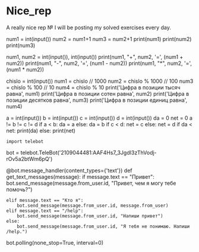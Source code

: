 # Nice_rep
A really nice rep
№ I will be posting my solved exercises every day.

num1 = int(input())
num2 = num1+1
num3 = num2+1
print(num1)
print(num2)
print(num3)



num1, num2 = int(input()), int(input())
print(num1, "+", num2, '=', (num1 + num2))
print(num1, "-", num2, '=', (num1 - num2))
print(num1, "*", num2, '=', (num1 * num2))



chislo = int(input())
num1 = chislo // 1000
num2 = chislo % 1000 // 100
num3 = chislo % 100 // 10
num4 = chislo % 10
print('Цифра в позиции тысяч равна', num1)
print('Цифра в позиции сотен равна', num2)
print('Цифра в позиции десятков равна', num3)
print('Цифра в позиции единиц равна', num4)


a = int(input())
b = int(input())
c = int(input())
d = int(input())
da = 0
net = 0
a != b != c != d
if a < b:
    da = a
else:
    da = b
if c < d:
    net = c
else: 
    net = d
if da < net:
    print(da)
else:
    print(net)
    
    
    import telebot

bot = telebot.TeleBot('2109044481:AAF4Hs7_3JgdI3zThVodj-rOv5a2btWm6pQ')




@bot.message_handler(content_types={'text'})
def get_text_messages(message):
    if message.text == "Привет":
        bot.send_message(message.from_user.id, "Привет, чем я могу тебе помочь?")

    elif message.text == "Кто я":
        bot.send_message(message.from_user.id, message.from_user)
    elif message.text == "/help":
        bot.send_message(message.from_user.id, "Напиши привет")
    else:
        bot.send_message(message.from_user.id, "Я тебя не понимаю. Напиши /help.")


bot.polling(none_stop=True, interval=0)
